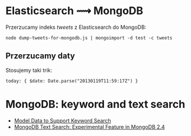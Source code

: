 # Elasticsearch ⟿  MongoDB

Przerzucamy indeks *tweets* z Elasticsearch do MongoDB:

    node dump-tweets-for-mongodb.js | mongoimport -d test -c tweets

## Przerzucamy daty

Stosujemy taki trik:

    today: { $date: Date.parse("20130119T11:59:17Z") }

# MongoDB: keyword and text search

* [Model Data to Support Keyword Search](http://docs.mongodb.org/manual/tutorial/model-data-for-keyword-search/)
* [MongoDB Text Search: Experimental Feature in MongoDB 2.4](http://blog.mongodb.org/post/40513621310/mongodb-text-search-experimental-feature-in-mongodb)